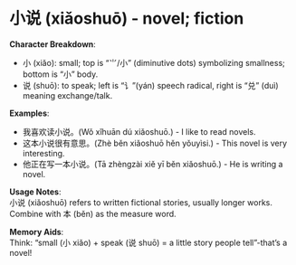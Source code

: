 # **小说 (xiǎoshuō) - novel; fiction**

**Character Breakdown**:  
- 小 (xiǎo): small; top is “⺌/小” (diminutive dots) symbolizing smallness; bottom is “小” body.  
- 说 (shuō): to speak; left is “讠”(yán) speech radical, right is “兑” (duì) meaning exchange/talk.

**Examples**:  
- 我喜欢读小说。(Wǒ xǐhuān dú xiǎoshuō.) - I like to read novels.  
- 这本小说很有意思。(Zhè běn xiǎoshuō hěn yǒuyìsi.) - This novel is very interesting.  
- 他正在写一本小说。(Tā zhèngzài xiě yī běn xiǎoshuō.) - He is writing a novel.

**Usage Notes**:  
小说 (xiǎoshuō) refers to written fictional stories, usually longer works. Combine with 本 (běn) as the measure word.

**Memory Aids**:  
Think: “small (小 xiǎo) + speak (说 shuō) = a little story people tell”-that’s a novel!
